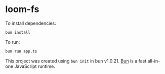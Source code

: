 # loom-fs

To install dependencies:

```bash
bun install
```

To run:

```bash
bun run app.ts
```

This project was created using `bun init` in bun v1.0.21. [Bun](https://bun.sh) is a fast all-in-one JavaScript runtime.
